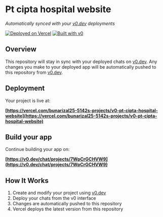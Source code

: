 # Pt cipta hospital website

*Automatically synced with your [v0.dev](https://v0.dev) deployments*

[![Deployed on Vercel](https://img.shields.io/badge/Deployed%20on-Vercel-black?style=for-the-badge&logo=vercel)](https://vercel.com/bunarizal25-5142s-projects/v0-pt-cipta-hospital-website)
[![Built with v0](https://img.shields.io/badge/Built%20with-v0.dev-black?style=for-the-badge)](https://v0.dev/chat/projects/7WpCrGCHVW9)

## Overview

This repository will stay in sync with your deployed chats on [v0.dev](https://v0.dev).
Any changes you make to your deployed app will be automatically pushed to this repository from [v0.dev](https://v0.dev).

## Deployment

Your project is live at:

**[https://vercel.com/bunarizal25-5142s-projects/v0-pt-cipta-hospital-website](https://vercel.com/bunarizal25-5142s-projects/v0-pt-cipta-hospital-website)**

## Build your app

Continue building your app on:

**[https://v0.dev/chat/projects/7WpCrGCHVW9](https://v0.dev/chat/projects/7WpCrGCHVW9)**

## How It Works

1. Create and modify your project using [v0.dev](https://v0.dev)
2. Deploy your chats from the v0 interface
3. Changes are automatically pushed to this repository
4. Vercel deploys the latest version from this repository